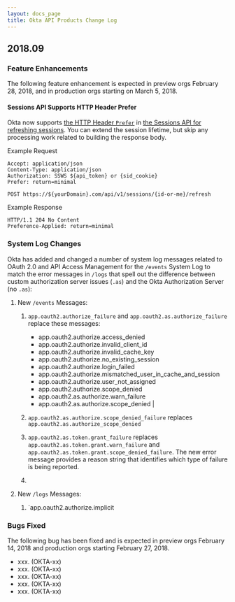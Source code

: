 ```yaml
---
layout: docs_page
title: Okta API Products Change Log
---
```


## 2018.09

### Feature Enhancements

The following feature enhancement is expected in preview orgs February 28, 2018, and in production orgs starting on March 5, 2018.

#### Sessions API Supports HTTP Header Prefer

Okta now supports [the HTTP Header `Prefer`](https://tools.ietf.org/html/rfc7240#section-4.2) in [the Sessions API for refreshing sessions](/docs/api/resources/sessions#refresh-current-session). You can extend the session lifetime, but skip any processing work related to building the response body.

Example Request

~~~http
Accept: application/json
Content-Type: application/json
Authorization: SSWS ${api_token} or {sid_cookie}
Prefer: return=minimal

POST https://${yourDomain}.com/api/v1/sessions/{id-or-me}/refresh
~~~

Example Response

~~~http
HTTP/1.1 204 No Content
Preference-Applied: return=minimal
~~~
<!-- OKTA-152559 -->

### System Log Changes

Okta has added and changed a number of system log messages related to OAuth 2.0 and API Access Management for the `/events` System Log to match the error messages in `/logs` that spell out the difference between custom authorization server issues (`.as`) and the Okta Authorization Server (no `.as`):

1. New `/events` Messages:

    1. `app.oauth2.authorize_failure` and `app.oauth2.as.authorize_failure` replace these messages:

        * app.oauth2.authorize.access_denied
        * app.oauth2.authorize.invalid_client_id
        * app.oauth2.authorize.invalid_cache_key
        * app.oauth2.authorize.no_existing_session
        * app.oauth2.authorize.login_failed
        * app.oauth2.authorize.mismatched_user_in_cache_and_session
        * app.oauth2.authorize.user_not_assigned
        * app.oauth2.authorize.scope_denied
        * app.oauth2.as.authorize.warn_failure
        * app.oauth2.as.authorize.scope_denied |

    2. `app.oauth2.as.authorize.scope_denied_failure`  replaces `app.oauth2.as.authorize_scope_denied`

    3. `app.oauth2.as.token.grant_failure` replaces `app.oauth2.as.token.grant.warn_failure` and `app.oauth2.as.token.grant.scope_denied_failure`. The new error message provides a reason string that identifies which type of failure is being reported.
    4. 

2. New `/logs` Messages:

    1. `app.oauth2.authorize.implicit

### Bugs Fixed

The following bug has been fixed and is expected in preview orgs February 14, 2018 and production orgs starting February 27, 2018.

* xxx. (OKTA-xx)
* xxx. (OKTA-xx)
* xxx. (OKTA-xx)
* xxx. (OKTA-xx)
* xxx. (OKTA-xx)

